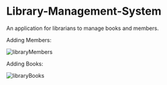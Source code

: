 # Library-Management-System

An application for librarians to manage books and members. 

Adding Members: 

![libraryMembers](https://github.com/dantheuri17/Library-Management-System/assets/101451951/38e26ccf-86fc-45b9-86ae-c108b125aa1e)





Adding Books: 

![libraryBooks](https://github.com/dantheuri17/Library-Management-System/assets/101451951/cdec5f6a-b028-4c1c-a05c-b68930e14a5a)


